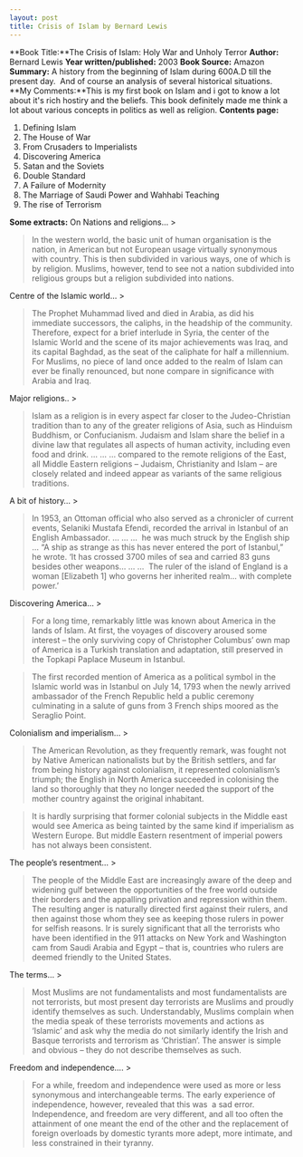 ```yaml
---
layout: post
title: Crisis of Islam by Bernard Lewis
---
```


**Book Title:**The Crisis of Islam: Holy War and Unholy Terror **Author:** Bernard Lewis **Year written/published:** 2003 **Book Source:** Amazon **Summary:** A history from the beginning of Islam during 600A.D till the present day.  And of course an analysis of several historical situations. **My Comments:**This is my first book on Islam and i got to know a lot about it's rich hostiry and the beliefs. This book definitely made me think a lot about various concepts in politics as well as religion. **Contents page:**
1. Defining Islam
2. The House of War
3. From Crusaders to Imperialists
4. Discovering America
5. Satan and the Soviets
6. Double Standard
7. A Failure of Modernity
8. The Marriage of Saudi Power and Wahhabi Teaching
9. The rise of Terrorism

**Some extracts:** On Nations and religions… >  

> In the western world, the basic unit of human organisation is the nation, in American but not European usage virtually synonymous with country. This is then subdivided in various ways, one of which is by religion. Muslims, however, tend to see not a nation subdivided into religious groups but a religion subdivided into nations.

Centre of the Islamic world… >  

> The Prophet Muhammad lived and died in Arabia, as did his immediate successors, the caliphs, in the headship of the community. Therefore, expect for a brief interlude in Syria, the center of the Islamic World and the scene of its major achievements was Iraq, and its capital Baghdad, as the seat of the caliphate for half a millennium. For Muslims, no piece of land once added to the realm of Islam can ever be finally renounced, but none compare in significance with Arabia and Iraq.

Major religions.. >  

> Islam as a religion is in every aspect far closer to the Judeo-Christian tradition than to any of the greater religions of Asia, such as Hinduism Buddhism, or Confucianism. Judaism and Islam share the belief in a divine law that regulates all aspects of human activity, including even food and drink. … … … compared to the remote religions of the East, all Middle Eastern religions – Judaism, Christianity and Islam – are closely related and indeed appear as variants of the same religious traditions.

A bit of history… >  

> In 1953, an Ottoman official who also served as a chronicler of current events, Selaniki Mustafa Efendi, recorded the arrival in Istanbul of an English Ambassador. … … …  he was much struck by the English ship … “A ship as strange as this has never entered the port of Istanbul,” he wrote. ‘It has crossed 3700 miles of sea and carried 83 guns besides other weapons… … …  The ruler of the island of England is a woman [Elizabeth 1] who governs her inherited realm… with complete power.’

Discovering America… >  

> For a long time, remarkably little was known about America in the lands of Islam. At first, the voyages of discovery aroused some interest – the only surviving copy of Christopher Columbus’ own map of America is a Turkish translation and adaptation, still preserved in the Topkapi Paplace Museum in Istanbul.

>  

> The first recorded mention of America as a political symbol in the Islamic world was in Istanbul on July 14, 1793 when the newly arrived ambassador of the French Republic held a public ceremony culminating in a salute of guns from 3 French ships moored as the Seraglio Point.

Colonialism and imperialism… >  

> The American Revolution, as they frequently remark, was fought not by Native American nationalists but by the British settlers, and far from being history against colonialism, it represented colonialism’s triumph; the English in North America succeeded in colonising the land so thoroughly that they no longer needed the support of the mother country against the original inhabitant.

>  

> It is hardly surprising that former colonial subjects in the Middle east would see America as being tainted by the same kind if imperialism as Western Europe. But middle Eastern resentment of imperial powers has not always been consistent.

The people’s resentment… >  

> The people of the Middle East are increasingly aware of the deep and widening gulf between the opportunities of the free world outside their borders and the appalling privation and repression within them. The resulting anger is naturally directed first against their rulers, and then against those whom they see as keeping those rulers in power for selfish reasons. Ir is surely significant that all the terrorists who have been identified in the 911 attacks on New York and Washington cam from Saudi Arabia and Egypt – that is, countries who rulers are deemed friendly to the United States.

The terms… >  

> Most Muslims are not fundamentalists and most fundamentalists are not terrorists, but most present day terrorists are Muslims and proudly identify themselves as such. Understandably, Muslims complain when the media speak of these terrorists movements and actions as ‘Islamic’ and ask why the media do not similarly identify the Irish and Basque terrorists and terrorism as ‘Christian’. The answer is simple and obvious – they do not describe themselves as such.

Freedom and independence…. >  

> For a while, freedom and independence were used as more or less synonymous and interchangeable terms. The early experience of independence, however, revealed that this was  a sad error. Independence, and freedom are very different, and all too often the attainment of one meant the end of the other and the replacement of foreign overloads by domestic tyrants more adept, more intimate, and less constrained in their tyranny.

